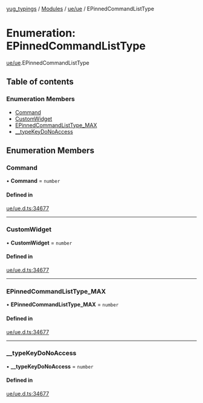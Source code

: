 [yug_typings](../README.md) / [Modules](../modules.md) / [ue/ue](../modules/ue_ue.md) / EPinnedCommandListType

# Enumeration: EPinnedCommandListType

[ue/ue](../modules/ue_ue.md).EPinnedCommandListType

## Table of contents

### Enumeration Members

- [Command](ue_ue.EPinnedCommandListType.md#command)
- [CustomWidget](ue_ue.EPinnedCommandListType.md#customwidget)
- [EPinnedCommandListType\_MAX](ue_ue.EPinnedCommandListType.md#epinnedcommandlisttype_max)
- [\_\_typeKeyDoNoAccess](ue_ue.EPinnedCommandListType.md#__typekeydonoaccess)

## Enumeration Members

### Command

• **Command** = `number`

#### Defined in

[ue/ue.d.ts:34677](https://github.com/YugMetaverse/yug_typings/blob/b7d9b19/ue/ue.d.ts#L34677)

___

### CustomWidget

• **CustomWidget** = `number`

#### Defined in

[ue/ue.d.ts:34677](https://github.com/YugMetaverse/yug_typings/blob/b7d9b19/ue/ue.d.ts#L34677)

___

### EPinnedCommandListType\_MAX

• **EPinnedCommandListType\_MAX** = `number`

#### Defined in

[ue/ue.d.ts:34677](https://github.com/YugMetaverse/yug_typings/blob/b7d9b19/ue/ue.d.ts#L34677)

___

### \_\_typeKeyDoNoAccess

• **\_\_typeKeyDoNoAccess** = `number`

#### Defined in

[ue/ue.d.ts:34677](https://github.com/YugMetaverse/yug_typings/blob/b7d9b19/ue/ue.d.ts#L34677)
